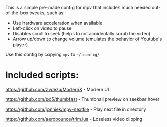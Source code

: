 This is a simple pre-made config for mpv that includes much needed out-of-the-box tweaks, such as:

* Use hardware acceleration when available
* Left-click on video to pause
* Disables scroll to seek (helps to not accidentally scrub the video)
* Arrow up/down to change volume (emulates the behavior of Youtube's player)

Use this config by copying `mpv` to `~/.config/`

# Included scripts:

https://github.com/zydezu/ModernX       - Modern UI

https://github.com/po5/thumbfast        - Thumbnail preview on seekbar hover

https://github.com/jonniek/mpv-nextfile - Play next file in directory

https://github.com/aerobounce/trim.lua  - Loseless video clipping
